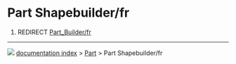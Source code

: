# Part Shapebuilder/fr
1.  REDIRECT [Part_Builder/fr](Part_Builder/fr.md)



---
![](images/Right_arrow.png) [documentation index](../README.md) > [Part](Part_Workbench.md) > Part Shapebuilder/fr
